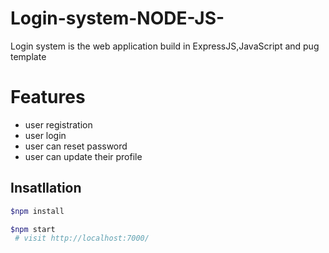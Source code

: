 # Login-system-NODE-JS-
Login system is the web application build in ExpressJS,JavaScript and pug template

# Features 
  - user registration
  - user login
  - user can reset password 
  - user can update their profile
 
## Insatllation
   ```bash
   $npm install
   ```
   ```bash
   $npm start
    # visit http://localhost:7000/
   ```
 
 
  

